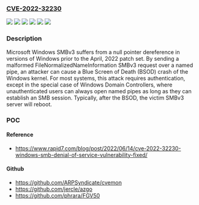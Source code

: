 ### [CVE-2022-32230](https://cve.mitre.org/cgi-bin/cvename.cgi?name=CVE-2022-32230)
![](https://img.shields.io/static/v1?label=Product&message=Windows%2010%20Version%2020H2&color=blue)
![](https://img.shields.io/static/v1?label=Product&message=Windows%2010%20Version%2021H1&color=blue)
![](https://img.shields.io/static/v1?label=Product&message=Windows%2010%20Version%2021H2&color=blue)
![](https://img.shields.io/static/v1?label=Product&message=Windows%20Server%20Version%2020H2&color=blue)
![](https://img.shields.io/static/v1?label=Version&message=n%2Fa&color=blue)
![](https://img.shields.io/static/v1?label=Vulnerability&message=CWE-476%20NULL%20Pointer%20Dereference&color=brighgreen)

### Description

Microsoft Windows SMBv3 suffers from a null pointer dereference in versions of Windows prior to the April, 2022 patch set. By sending a malformed FileNormalizedNameInformation SMBv3 request over a named pipe, an attacker can cause a Blue Screen of Death (BSOD) crash of the Windows kernel. For most systems, this attack requires authentication, except in the special case of Windows Domain Controllers, where unauthenticated users can always open named pipes as long as they can establish an SMB session. Typically, after the BSOD, the victim SMBv3 server will reboot.

### POC

#### Reference
- https://www.rapid7.com/blog/post/2022/06/14/cve-2022-32230-windows-smb-denial-of-service-vulnerability-fixed/

#### Github
- https://github.com/ARPSyndicate/cvemon
- https://github.com/jercle/azgo
- https://github.com/phrara/FGV50

